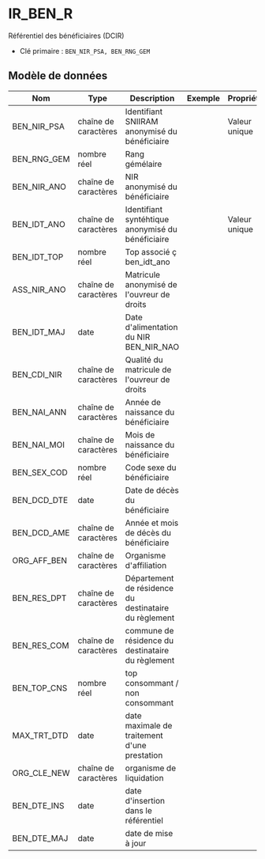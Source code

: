 # IR_BEN_R

Référentiel des bénéficiaires (DCIR)


- Clé primaire : `BEN_NIR_PSA, BEN_RNG_GEM`

## Modèle de données

|Nom|Type|Description|Exemple|Propriétés|
|-|-|-|-|-|
|BEN_NIR_PSA|chaîne de caractères|Identifiant SNIIRAM anonymisé du bénéficiaire||Valeur unique|
|BEN_RNG_GEM|nombre réel|Rang gémélaire|||
|BEN_NIR_ANO|chaîne de caractères|NIR anonymisé du bénéficiaire|||
|BEN_IDT_ANO|chaîne de caractères|Identifiant syntéhtique anonymisé du bénéficiaire||Valeur unique|
|BEN_IDT_TOP|nombre réel|Top associé ç ben_idt_ano|||
|ASS_NIR_ANO|chaîne de caractères|Matricule anonymisé de l'ouvreur de droits|||
|BEN_IDT_MAJ|date|Date d'alimentation du NIR BEN_NIR_NAO|||
|BEN_CDI_NIR|chaîne de caractères|Qualité du matricule de l'ouvreur de droits|||
|BEN_NAI_ANN|chaîne de caractères|Année de naissance du bénéficiaire|||
|BEN_NAI_MOI|chaîne de caractères|Mois de naissance du bénéficiaire|||
|BEN_SEX_COD|nombre réel|Code sexe du bénéficiaire|||
|BEN_DCD_DTE|date|Date de décès du bénéficiaire|||
|BEN_DCD_AME|chaîne de caractères|Année et mois de décès du bénéficiaire|||
|ORG_AFF_BEN|chaîne de caractères|Organisme d'affiliation|||
|BEN_RES_DPT|chaîne de caractères|Département de résidence du destinataire du règlement|||
|BEN_RES_COM|chaîne de caractères|commune de résidence du destinataire du règlement|||
|BEN_TOP_CNS|nombre réel|top consommant / non consommant|||
|MAX_TRT_DTD|date|date maximale de traitement d'une prestation|||
|ORG_CLE_NEW|chaîne de caractères|organisme de liquidation|||
|BEN_DTE_INS|date|date d'insertion dans le référentiel|||
|BEN_DTE_MAJ|date|date de mise à jour|||
